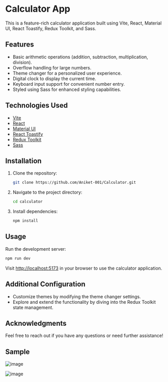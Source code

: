 
# Calculator App

This is a feature-rich calculator application built using Vite, React, Material UI, React Toastify, Redux Toolkit, and Sass.

## Features

- Basic arithmetic operations (addition, subtraction, multiplication, division).
- Overflow handling for large numbers.
- Theme changer for a personalized user experience.
- Digital clock to display the current time.
- Keyboard input support for convenient number entry.
- Styled using Sass for enhanced styling capabilities.

## Technologies Used

- [Vite](https://vitejs.dev/)
- [React](https://reactjs.org/)
- [Material UI](https://material-ui.com/)
- [React Toastify](https://fkhadra.github.io/react-toastify/)
- [Redux Toolkit](https://redux-toolkit.js.org/)
- [Sass](https://sass-lang.com/)

## Installation

1. Clone the repository:

   ```bash
   git clone https://github.com/Aniket-001/Calculator.git
   ```

2. Navigate to the project directory:

   ```bash
   cd calculator
   ```

3. Install dependencies:

   ```bash
   npm install
   ```

## Usage

Run the development server:

```bash
npm run dev
```

Visit [http://localhost:5173](http://localhost:5173) in your browser to use the calculator application.

## Additional Configuration

- Customize themes by modifying the theme changer settings.
- Explore and extend the functionality by diving into the Redux Toolkit state management.


## Acknowledgments


Feel free to reach out if you have any questions or need further assistance!

## Sample

![image](https://github.com/Aniket-001/Calculator/assets/77916146/1e766fd5-95ed-4bde-ad59-8ccf6a809eb8)

![image](https://github.com/Aniket-001/Calculator/assets/77916146/b8ce811a-7e41-4581-b643-37adcd093d96)





